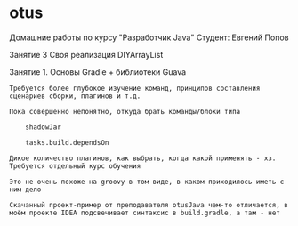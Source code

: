 # otus
Домашние работы по курсу "Разработчик Java"
Студент: Евгений Попов

Занятие 3 Своя реализация DIYArrayList


Занятие 1. Основы Gradle + библиотеки Guava

    Требуется более глубокое изучение команд, принципов составления сценариев сборки, плагинов и т.д.

    Пока совершенно непонятно, откуда брать команды/блоки типа 

        shadowJar

        tasks.build.dependsOn

    Дикое количество плагинов, как выбрать, когда какой применять - хз. Требуется отдельный курс обучения

    Это не очень похоже на groovy в том виде, в каком приходилось иметь с ним дело

    Скачанный проект-пример от преподавателя otusJava чем-то отличается, в моём проекте IDEA подсвечивает синтаксис в build.gradle, а там - нет  
